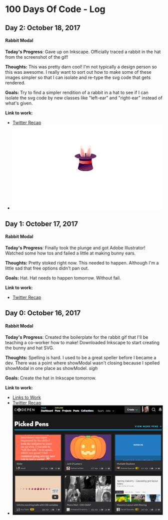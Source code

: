 # 100 Days Of Code - Log

## Day 2: October 18, 2017
#### Rabbit Modal 

**Today's Progress**: 
Gave up on Inkscape. Officially traced a rabbit in the hat from the screenshot of the gif!

**Thoughts:** 
This was pretty darn cool! I'm not typically a design person so this was awesome. I really want to sort out how to make some of these images simpler so that I can isolate and re-type the svg code that gets rendered.

**Goals:**
Try to find a simpler rendition of a rabbit in a hat to see if I can isolate the svg code by new classes like "left-ear" and "right-ear" instead of what's given. 

**Link to work:**
- [Twitter Recap](https://twitter.com/nellarro/status/920866519449526277)
- ![Link to Work](images/rabbit.svg "first adobe illustrated svg")


## Day 1: October 17, 2017
#### Rabbit Modal 

**Today's Progress**: 
Finally took the plunge and got Adobe Illustrator! Watched some how tos and failed a little at making bunny ears. 

**Thoughts:** 
Pretty stoked right now. This needed to happen. Although I'm a little sad that free options didn't pan out. 

**Goals:**
Hat. Hat needs to happen tomorrow. Without fail. 

**Link to work:**
- [Twitter Recap](https://twitter.com/nellarro/status/920505367037140993)


## Day 0: October 16, 2017
#### Rabbit Modal 

**Today's Progress**: 
Created the boilerplate for the rabbit gif that I'll be teaching a co-worker how to make! Downloaded Inkscape to start creating the bunny and hat SVG.

**Thoughts:** 
Spelling is hard. I used to be a great speller before I became a dev. There was a point where showModal wasn't closing because I spelled showModal in one place as showModel. *sigh*

**Goals:**
Create the hat in Inkscape tomorrow. 

**Link to work:**
- [Links to Work](https://codepen.io/nellarro/full/XeygXj/)
- [Twitter Recap](https://twitter.com/nellarro/status/920079675598221312)
- ![2nd Ever Picked Pen!!!!!](images/picked-pen.png "Picked Pen! Oct-16-2017")
